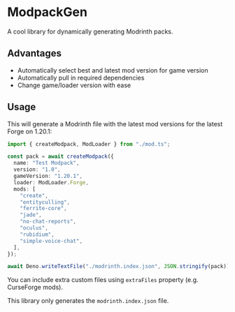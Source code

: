 # ModpackGen

A cool library for dynamically generating Modrinth packs.

## Advantages

- Automatically select best and latest mod version for game version
- Automatically pull in required dependencies
- Change game/loader version with ease

## Usage

This will generate a Modrinth file with the latest mod versions for the latest Forge on 1.20.1:

```ts
import { createModpack, ModLoader } from "./mod.ts";

const pack = await createModpack({
  name: "Test Modpack",
  version: "1.0",
  gameVersion: "1.20.1",
  loader: ModLoader.Forge,
  mods: [
    "create",
    "entityculling",
    "ferrite-core",
    "jade",
    "no-chat-reports",
    "oculus",
    "rubidium",
    "simple-voice-chat",
  ],
});

await Deno.writeTextFile("./modrinth.index.json", JSON.stringify(pack));
```

You can include extra custom files using `extraFiles` property (e.g. CurseForge mods).

This library only generates the `modrinth.index.json` file.
